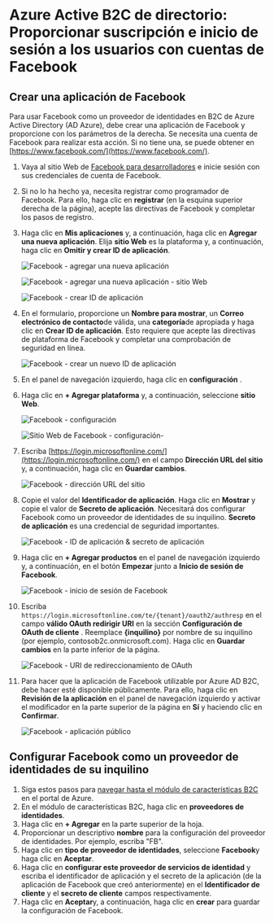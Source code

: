 <properties
    pageTitle="Azure Active B2C de directorio: Configuración de Facebook | Microsoft Azure"
    description="Proporcionar suscripción e inicio de sesión a los usuarios con cuentas de Facebook en las aplicaciones que están protegidas por Azure Active Directory B2C."
    services="active-directory-b2c"
    documentationCenter=""
    authors="swkrish"
    manager="mbaldwin"
    editor="bryanla"/>

<tags
    ms.service="active-directory-b2c"
    ms.workload="identity"
    ms.tgt_pltfrm="na"
    ms.devlang="na"
    ms.topic="article"
    ms.date="07/24/2016"
    ms.author="swkrish"/>

# <a name="azure-active-directory-b2c-provide-sign-up-and-sign-in-to-consumers-with-facebook-accounts"></a>Azure Active B2C de directorio: Proporcionar suscripción e inicio de sesión a los usuarios con cuentas de Facebook

## <a name="create-a-facebook-application"></a>Crear una aplicación de Facebook

Para usar Facebook como un proveedor de identidades en B2C de Azure Active Directory (AD Azure), debe crear una aplicación de Facebook y proporcione con los parámetros de la derecha. Se necesita una cuenta de Facebook para realizar esta acción. Si no tiene una, se puede obtener en [https://www.facebook.com/](https://www.facebook.com/).

1. Vaya al sitio Web de [Facebook para desarrolladores](https://developers.facebook.com/) e inicie sesión con sus credenciales de cuenta de Facebook.
2. Si no lo ha hecho ya, necesita registrar como programador de Facebook. Para ello, haga clic en **registrar** (en la esquina superior derecha de la página), acepte las directivas de Facebook y completar los pasos de registro.
3. Haga clic en **Mis aplicaciones** y, a continuación, haga clic en **Agregar una nueva aplicación**. Elija **sitio Web** es la plataforma y, a continuación, haga clic en **Omitir y crear ID de aplicación**.

    ![Facebook - agregar una nueva aplicación](./media/active-directory-b2c-setup-fb-app/fb-add-new-app.png)

    ![Facebook - agregar una nueva aplicación - sitio Web](./media/active-directory-b2c-setup-fb-app/fb-add-new-app-website.png)

    ![Facebook - crear ID de aplicación](./media/active-directory-b2c-setup-fb-app/fb-new-app-skip.png)

4. En el formulario, proporcione un **Nombre para mostrar**, un **Correo electrónico de contacto**de válida, una **categoría**de apropiada y haga clic en **Crear ID de aplicación**. Esto requiere que acepte las directivas de plataforma de Facebook y completar una comprobación de seguridad en línea.

    ![Facebook - crear un nuevo ID de aplicación](./media/active-directory-b2c-setup-fb-app/fb-create-app-id.png)

5. En el panel de navegación izquierdo, haga clic en **configuración** .
6. Haga clic en **+ Agregar plataforma** y, a continuación, seleccione **sitio Web**.

    ![Facebook - configuración](./media/active-directory-b2c-setup-fb-app/fb-settings.png)

    ![Sitio Web de Facebook - configuración-](./media/active-directory-b2c-setup-fb-app/fb-website.png)

7. Escriba [https://login.microsoftonline.com/](https://login.microsoftonline.com/) en el campo **Dirección URL del sitio** y, a continuación, haga clic en **Guardar cambios**.

    ![Facebook - dirección URL del sitio](./media/active-directory-b2c-setup-fb-app/fb-site-url.png)

8. Copie el valor del **Identificador de aplicación**. Haga clic en **Mostrar** y copie el valor de **Secreto de aplicación**. Necesitará dos configurar Facebook como un proveedor de identidades de su inquilino. **Secreto de aplicación** es una credencial de seguridad importantes.

    ![Facebook - ID de aplicación & secreto de aplicación](./media/active-directory-b2c-setup-fb-app/fb-app-id-app-secret.png)

9. Haga clic en **+ Agregar productos** en el panel de navegación izquierdo y, a continuación, en el botón **Empezar** junto a **Inicio de sesión de Facebook**.

    ![Facebook - inicio de sesión de Facebook](./media/active-directory-b2c-setup-fb-app/fb-login.png)

10. Escriba `https://login.microsoftonline.com/te/{tenant}/oauth2/authresp` en el campo **válido OAuth redirigir URI** en la sección **Configuración de OAuth de cliente** . Reemplace **{inquilino}** por nombre de su inquilino (por ejemplo, contosob2c.onmicrosoft.com). Haga clic en **Guardar cambios** en la parte inferior de la página.

    ![Facebook - URI de redireccionamiento de OAuth](./media/active-directory-b2c-setup-fb-app/fb-oauth-redirect-uri.png)

11. Para hacer que la aplicación de Facebook utilizable por Azure AD B2C, debe hacer esté disponible públicamente. Para ello, haga clic en **Revisión de la aplicación** en el panel de navegación izquierdo y activar el modificador en la parte superior de la página en **Sí** y haciendo clic en **Confirmar**.

    ![Facebook - aplicación público](./media/active-directory-b2c-setup-fb-app/fb-app-public.png)

## <a name="configure-facebook-as-an-identity-provider-in-your-tenant"></a>Configurar Facebook como un proveedor de identidades de su inquilino

1. Siga estos pasos para [navegar hasta el módulo de características B2C](active-directory-b2c-app-registration.md#navigate-to-the-b2c-features-blade) en el portal de Azure.
2. En el módulo de características B2C, haga clic en **proveedores de identidades**.
3. Haga clic en **+ Agregar** en la parte superior de la hoja.
4. Proporcionar un descriptivo **nombre** para la configuración del proveedor de identidades. Por ejemplo, escriba "FB".
5. Haga clic en **tipo de proveedor de identidades**, seleccione **Facebook**y haga clic en **Aceptar**.
6. Haga clic en **configurar este proveedor de servicios de identidad** y escriba el identificador de aplicación y el secreto de la aplicación (de la aplicación de Facebook que creó anteriormente) en el **Identificador de cliente** y el **secreto de cliente** campos respectivamente.
7. Haga clic en **Aceptar**y, a continuación, haga clic en **crear** para guardar la configuración de Facebook.
